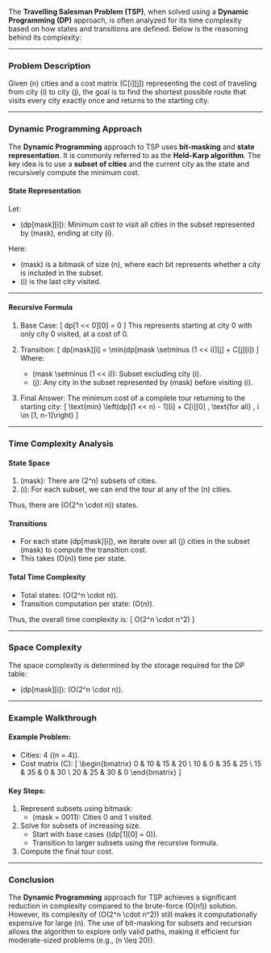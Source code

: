 The **Travelling Salesman Problem (TSP)**, when solved using a **Dynamic Programming (DP)** approach, is often analyzed for its time complexity based on how states and transitions are defined. Below is the reasoning behind its complexity:

---

### **Problem Description**

Given \(n\) cities and a cost matrix \(C[i][j]\) representing the cost of traveling from city \(i\) to city \(j\), the goal is to find the shortest possible route that visits every city exactly once and returns to the starting city.

---

### **Dynamic Programming Approach**

The **Dynamic Programming** approach to TSP uses **bit-masking** and **state representation**. It is commonly referred to as the **Held-Karp algorithm**. The key idea is to use a **subset of cities** and the current city as the state and recursively compute the minimum cost.

#### **State Representation**

Let:

- \(dp[mask][i]\): Minimum cost to visit all cities in the subset represented by \(mask\), ending at city \(i\).

Here:

- \(mask\) is a bitmask of size \(n\), where each bit represents whether a city is included in the subset.
- \(i\) is the last city visited.

---

#### **Recursive Formula**

1. Base Case:
   \[
   dp[1 << 0][0] = 0
   \]
   This represents starting at city 0 with only city 0 visited, at a cost of 0.

2. Transition:
   \[
   dp[mask][i] = \min(dp[mask \setminus (1 << i)][j] + C[j][i])
   \]
   Where:

   - \(mask \setminus (1 << i)\): Subset excluding city \(i\).
   - \(j\): Any city in the subset represented by \(mask\) before visiting \(i\).

3. Final Answer:
   The minimum cost of a complete tour returning to the starting city:
   \[
   \text{min} \left(dp[(1 << n) - 1][i] + C[i][0] \, \text{for all} \, i \in [1, n-1]\right)
   \]

---

### **Time Complexity Analysis**

#### **State Space**

1. \(mask\): There are \(2^n\) subsets of cities.
2. \(i\): For each subset, we can end the tour at any of the \(n\) cities.

Thus, there are \(O(2^n \cdot n)\) states.

#### **Transitions**

- For each state \(dp[mask][i]\), we iterate over all \(j\) cities in the subset \(mask\) to compute the transition cost.
- This takes \(O(n)\) time per state.

#### **Total Time Complexity**

- Total states: \(O(2^n \cdot n)\).
- Transition computation per state: \(O(n)\).

Thus, the overall time complexity is:
\[
O(2^n \cdot n^2)
\]

---

### **Space Complexity**

The space complexity is determined by the storage required for the DP table:

- \(dp[mask][i]\): \(O(2^n \cdot n)\).

---

### **Example Walkthrough**

#### Example Problem:

- Cities: 4 (\(n = 4\)).
- Cost matrix \(C\):
  \[
  \begin{bmatrix}
  0 & 10 & 15 & 20 \\
  10 & 0 & 35 & 25 \\
  15 & 35 & 0 & 30 \\
  20 & 25 & 30 & 0
  \end{bmatrix}
  \]

#### Key Steps:

1. Represent subsets using bitmask:
   - \(mask = 0011\): Cities 0 and 1 visited.
2. Solve for subsets of increasing size.
   - Start with base cases (\(dp[1][0] = 0\)).
   - Transition to larger subsets using the recursive formula.
3. Compute the final tour cost.

---

### **Conclusion**

The **Dynamic Programming** approach for TSP achieves a significant reduction in complexity compared to the brute-force \(O(n!)\) solution. However, its complexity of \(O(2^n \cdot n^2)\) still makes it computationally expensive for large \(n\). The use of bit-masking for subsets and recursion allows the algorithm to explore only valid paths, making it efficient for moderate-sized problems (e.g., \(n \leq 20\)).
